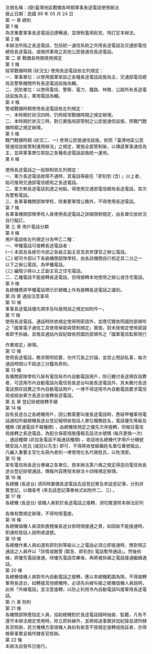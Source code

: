 法規名稱：(廢)臺灣地區戰備各時期軍事長途電話使用辦法  
廢止日期：民國 89 年 05 月 24 日  
第 一 章 總則  
第 1 條  
為求重要軍事長途電話迅捷暢通，並限制濫用起見，特訂定本辦法。  
第 2 條  
本辦法所指之長途電話，包括統一通信系統之共用長途電話及交通部電信  
總局長途電話，或撥供軍用之其他公民營通信長途電話。  
第 二 章 戰備各時期使用規定  
第 3 條  
經常戰備時期 (狀況五) 使用長途電話依左列規定：  
一、軍事單位：以使用國軍架設之各種長途電話設施為主，交通部電信總  
局及警察機關所有長途電話設施為輔。  
二、民防單位：以使用電信、警察、電力、鐵路、林務、公路所有長途電  
話設施為主，軍用電話為輔。  
第 4 條  
警戒戰備時期使用長途電話依左列規定：  
一、本時期於狀況四時，仍照經常戰備時期之規定辦理。  
二、本時期於狀況三時，對已實施局部管制之公民營通信設施，照戰鬥戰  
備時期之規定辦理。  
第 5 條  
戰鬥戰備時期 (狀況二、一) 使用公民營通信設施，依照「臺灣地區公民  
營通信設施管制運用辦法」之規定，實施全面管制後，以傳遞軍事通信為  
主，並與軍事單位架設之各種長途電話設施統一運用。  
第 6 條  


使用長途電話之一般限制依左列規定：  
一、軍方長途電話故障不通時，其電話等級在「即刻到 (含) 」以上者，  
始可接用交通部電信總局之長途電話。  
二、軍方無長途電話到達之地點，得使用交通部電信總局長途電話，其次  
為警察電話。  
三、各軍事機關部隊學校，除重要軍情公務外，不得使用長途電話。  
第 7 條  
各軍事機關部隊學校人員使用長途電話之詳細限制規定，由各單位依狀況  
自行擬訂。  
第 三 章 用戶電話分類  
第 8 條  
用戶電話依左列規定分為甲乙二種：  
一、甲種電話可接轉長途電話者：  
(一) 本部及各總司令部之各級正副主官及其參謀官之辦公電話。  
(二) 總司令部以下各級機關部隊學校，由各該機關自行核定其二分之一  
以下之辦公電話，為甲種電話。  
(三) 編階少將以上正副主官之住宅電話。  
二、乙種電話不能接轉長途電話，但得接轉本地使用之辦公或住宅電話。  
第 9 條  
各總機應將甲種電話標示於總機上作為接轉長途電話之識別。  
第 四 章 通話注意事項  
第 10 條  
軍事長途電話優先順序及叫接用話之規定如附件一。  
第 11 條  
使用長途電話，通話時除依規定使用明密語外，並應切實依照國防部頒布  
之「國軍電子通信工具使用保密與管制規定」實施，對未按規定使用密語  
者即予拆線。並檢具通話內容紀錄依照國防部頒布之「國軍電信監察現行  


作業規定」辦理。  
第 12 條  
使用長途電話，務求簡明扼要，勿作冗長之討論，並禁止閒談私事，每次  
通話時間以不超過三分鐘為原則。  
第 13 條  
各機關部隊學校凡裝有電信局市內自動電話用戶，除已繳付長途預存話費  
者，可逕用市內自動電話向電信局長途台叫接長途電話外，其未繳付長途  
電話預存話費之市內自動電話用戶，一律不得逕用市內自動電話要求電信  
局或經由軍方長途台接轉長途電話。  
第 五 章 登記掛號接轉手續  
第 14 條  
設有長途台之各總機用戶，因公務需要叫接長途電話時，應經甲種軍用電  
話通知所屬總機長途台登記報明收發話人單位職務姓名，電話優先等級及  
種類 (普通電話不報種類) ，由總機按規定之優先次序接轉，但報往電信  
局接轉之長途電話，為配合保密措施僅報去話流水號碼 (每月更換一次)  
，通話種類 (非加急電話不報通話種類) ，收話地名總機代字用戶分機號  
碼受話人姓氏 (或冠以先生) 即可，不得將收發級職姓名單位番號報出，  
凡編入重要主官化名冊內者則一律使用化名代替姓氏，以免洩密。  
第 15 條  
架有電信局長途台專線之各單位，按本辦法第六條之規定得逕向電信局長  
途台登記掛號通話，傳報內容應按本辦法十四條規定辦理。  
第 16 條  
各總機 (長途台) 須同時置備長途電話去話登記單及來話登記簿，分別詳  
實登記，以備查考 (來去話登記簿單格式如附件二、三) 。  
第 17 條  
各總機 (長途台) 值機人員對於長途電話之接轉，須切實遵照本辦法前列  


各條有關規定辦理，不得徇情濫接。  
第 18 條  
各總機值機人員須負擔稽催長途台依時限接通之責，如因故不能接通時，  
即通知發話人說明或退號。  
第 19 條  
各總機作業人員如遇有即刻到等級以上之電話必須立即接通時，應對現正  
通話之人員呼以「防情或敵警 (緊急、即刻到) 電話暫停通話」。然後拆  
線，將優先電話接通，待優先電話完畢後，再將被拆線之電話接通繼續通  
話。  
第 20 條  
各總機值機人員對市內自動電話之接轉，應以本總機範圍為限，不得接轉  
軍用長途台，如轉接其他總機時，必須先向被叫接之總機值機人員說明，  
此係「外線電話」並注意接轉，以防止利用市內自動電話叫接軍用長途電  
話。  
第 六 章 附則  
第 21 條  
各機關部隊應指定人員，協助總機對於長途電話隨時抽查、監聽，凡有不  
遵守本辦法規定使用時，除立即拆線外，並將經過事實詳加紀錄呈請所隸  
長官核辦，民方機構方面值機人員如有故意不按規定接轉或拖延者，亦得  
檢舉事實呈報所隸長官核辦。  
第 22 條  
本辦法自發布日施行。  


